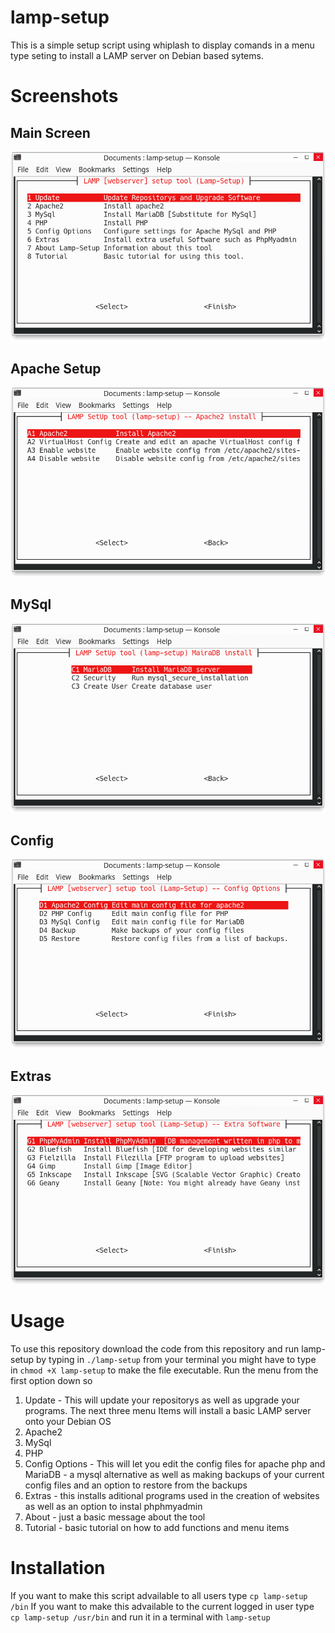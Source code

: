 # lamp-setup
This is a simple setup script using whiplash to display comands in a menu type seting to install a LAMP server on 
Debian based sytems.
# Screenshots
## Main Screen
![Main menu](/doc/images/main.png)
## Apache Setup
![Apache menu](/doc/images/apache.png)
## MySql
![Mysql Menu](/doc/images/mysql.png)
## Config
![Config Menu](/doc/images/config.png)
## Extras
![Extras menu](/doc/images/extra.png)
# Usage
To use this repository download the code from this repository and run lamp-setup by typing in 
`./lamp-setup`
from your terminal
you might have to type in
`chmod +X lamp-setup`
to make the file executable. Run the menu from the first option down so 
1. Update - This will update your repositorys as well as upgrade your programs.
 The next three menu Items will install a basic LAMP server onto your Debian OS
2. Apache2
3. MySql
4. PHP
5. Config Options - This will let you edit the config files for apache php and MariaDB - a mysql alternative as well
as making backups of your current config files and an option to restore from the backups
6. Extras - this installs aditional programs used in the creation of websites as well as an option to instal phphmyadmin
7. About - just a basic message about the tool
8. Tutorial - basic tutorial on how to add functions and menu items
# Installation
If you want to make this script advailable to all users type
`cp lamp-setup /bin`
If you want to make this advailable to the current logged in user type
`cp lamp-setup /usr/bin`
and run it in a terminal with
`lamp-setup`
